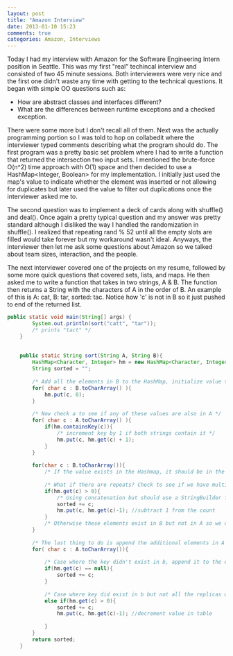 ```yaml
---
layout: post
title: "Amazon Interview"
date: 2013-01-10 15:23
comments: true
categories: Amazon, Interviews
---
```


Today I had my interview with Amazon for the Software Engineering Intern position in Seattle.  This was my first "real" techincal interview and consisted of two 45 minute sessions.  Both interviewers were very nice and the first one didn't waste any time with getting to the technical questions. It began with simple OO questions such as: 
* How are abstract classes and interfaces different?
* What are the differences between runtime exceptions and a checked exception.
<!--more-->
There were some more but I don't recall all of them.  Next was the actually programming portion so I was told to hop on collabedit where the interviewer typed comments describing what the program should do.  The first program was a pretty basic set problem where I had to write a function that returned the intersection two input sets.  I mentioned the brute-force O(n^2) time approach with O(1) space and then decided to use a HashMap<Integer, Boolean> for my implementation.  I initially just used the map's value to indicate whether the element was inserted or not allowing for duplicates but later used the value to filter out duplications once the interviewer asked me to.

The second question was to implement a deck of cards along with shuffle() and deal().  Once again a pretty typical question and my answer was pretty standard although I disliked the way I handled the randomization in shuffle().  I realized that repeating rand % 52 until all the empty slots are filled would take forever but my workaround wasn't ideal.  Anyways, the interviewer then let me ask some questions about Amazon so we talked about team sizes, interaction, and the people.

The next interviewer covered one of the projects on my resume, followed by some more quick questions that covered sets, lists, and maps.  He then asked me to write a function that takes in two strings, A & B.  The function then returns a String with the characters of A in the order of B.  An example of this is A: cat, B: tar, sorted: tac.  Notice how 'c' is not in B so it just pushed to end of the returned list.


``` java Sort Example
public static void main(String[] args) {
		System.out.println(sort("catt", "tar"));
		/* prints "tact" */
	}
	
	
	public static String sort(String A, String B){
		HashMap<Character, Integer> hm = new HashMap<Character, Integer>();
		String sorted = "";
		
		/* Add all the elements in B to the HashMap, initialize value to 0 */
		for( char c : B.toCharArray() ){
			hm.put(c, 0);
		}
		
		/* Now check a to see if any of these values are also in A */
		for( char c : A.toCharArray() ){
			if(hm.containsKey(c)){
				/* increment key by 1 if both strings contain it */
				hm.put(c, hm.get(c) + 1); 
			}
		}
		
		for(char c : B.toCharArray()){
			/* If the value exists in the Hashmap, it should be in the order exactly as in B */
			
			/* What if there are repeats? Check to see if we have multiples */
			if(hm.get(c) > 0){
				/* Using concatenation but should use a StringBuilder for better runtime */
				sorted += c;
				hm.put(c, hm.get(c)-1); //subtract 1 from the count
			}
			/* Otherwise these elements exist in B but not in A so we don't need them! */
		}
		
		/* The last thing to do is append the additional elements in A but not in B to the returned string */
		for( char c : A.toCharArray()){
			
			/* Case where the key didn't exist in b, append it to the end */
			if(hm.get(c) == null){
				sorted += c;
			}
			
			/* Case where key did exist in b but not all the replicas were in B */
			else if(hm.get(c) > 0){
				sorted += c;
				hm.put(c, hm.get(c)-1); //decrement value in table
				
			}
		}
		return sorted;
	}
```
